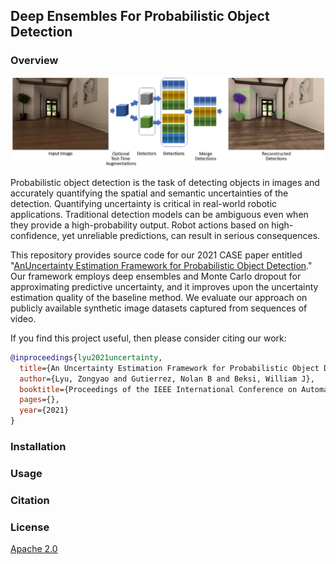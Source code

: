 ## Deep Ensembles For Probabilistic Object Detection 

### Overview
![model image](images/model.png)

Probabilistic object detection is the task of detecting objects in images and
accurately quantifying the spatial and semantic uncertainties of the detection.
Quantifying uncertainty is critical in real-world robotic applications.
Traditional detection models can be ambiguous even when they provide a
high-probability output. Robot actions based on high-confidence, yet unreliable
predictions, can result in serious consequences. 

This repository provides source code for our 2021 CASE paper entitled 
"[AnUncertainty Estimation Framework for Probabilistic Object Detection](https://arxiv.org/pdf/2106.15007.pdf)." 
Our framework employs deep ensembles and Monte Carlo dropout for approximating
predictive uncertainty, and it improves upon the uncertainty estimation quality
of the baseline method. We evaluate our approach on publicly available
synthetic image datasets captured from sequences of video.

If you find this project useful, then please consider citing our work:
```bibtex
@inproceedings{lyu2021uncertainty,
  title={An Uncertainty Estimation Framework for Probabilistic Object Detection},
  author={Lyu, Zongyao and Gutierrez, Nolan B and Beksi, William J},
  booktitle={Proceedings of the IEEE International Conference on Automation Science and Engineering (CASE)},
  pages={},
  year={2021}
}
```

### Installation

### Usage

### Citation

### License 

[Apache 2.0](https://github.com/robotic-vision-lab/Deep-Ensembles-For-Probabilistic-Object-Detection/blob/main/LICENSE)
